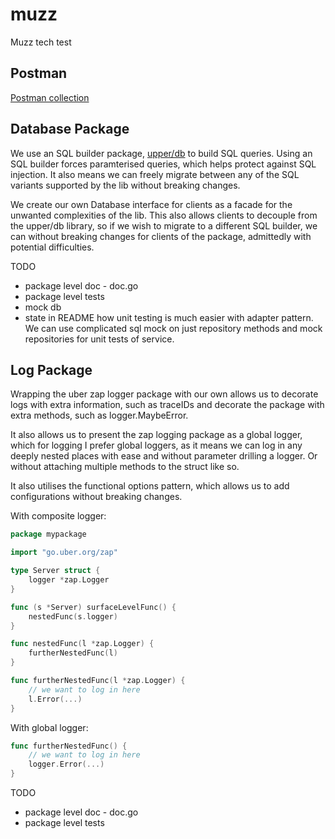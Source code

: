 # muzz
Muzz tech test

## Postman

[Postman collection](https://www.postman.com/nickbadlose/workspace/muzz-api/collection/13188383-3d2cd57a-d0c4-43bb-ad64-0333f8a67deb?action=share&creator=13188383)

## Database Package

We use an SQL builder package, [upper/db](https://upper.io/v4/) to build SQL queries. Using an SQL builder forces 
paramterised queries, which helps protect against SQL injection. It also means we can freely migrate between any of the 
SQL variants supported by the lib without breaking changes. 

We create our own Database interface for clients as a facade for the unwanted complexities of the lib. This also allows
clients to decouple from the upper/db library, so if we wish to migrate to a different SQL builder, we can without 
breaking changes for clients of the package, admittedly with potential difficulties.

TODO
- package level doc - doc.go
- package level tests
- mock db
- state in README how unit testing is much easier with adapter pattern. We can use complicated sql mock on just repository methods and mock repositories for unit tests of service.

## Log Package

Wrapping the uber zap logger package with our own allows us to decorate logs with extra information, such as traceIDs
and decorate the package with extra methods, such as logger.MaybeError.

It also allows us to present the zap logging package as a global logger, which for logging I prefer global
loggers, as it means we can log in any deeply nested places with ease and without parameter drilling a logger. Or
without attaching multiple methods to the struct like so.

It also utilises the functional options pattern, which allows us to add configurations without breaking changes.

With composite logger:
```go
package mypackage

import "go.uber.org/zap"

type Server struct {
	logger *zap.Logger
}

func (s *Server) surfaceLevelFunc() {
	nestedFunc(s.logger)
} 

func nestedFunc(l *zap.Logger) {
	furtherNestedFunc(l)
}

func furtherNestedFunc(l *zap.Logger) {
	// we want to log in here
	l.Error(...)
}
```

With global logger:
```go
func furtherNestedFunc() {
	// we want to log in here
	logger.Error(...)
}
```

TODO
- package level doc - doc.go
- package level tests

